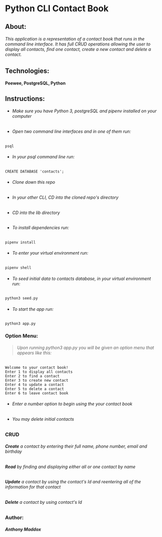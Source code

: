 # **Python CLI Contact Book**

## About:

###### This application is a representation of a contact book that runs in the command line interface. It has full CRUD operations allowing the user to display all contacts, find one contact, create a new contact and delete a contact.

## Technologies:

#### Peewee, PostgreSQL, Python

## Instructions:

* ###### Make sure you have Python 3, postgreSQL and pipenv installed on your computer

* ###### Open two command line interfaces and in one of them run:

```
psql
```

* ###### In your psql command line run:

```
CREATE DATABASE 'contacts';
```

* ###### Clone down this repo

* ###### In your other CLI, CD into the cloned repo's directory

* ###### CD into the lib directory

* ###### To install dependencies run:

```
pipenv install
```

* ###### To enter your virtual environment run:

```
pipenv shell
```

* ###### To seed initial data to contacts database, in your virtual environment run:

```
python3 seed.py
```

* ###### To start the app run:

```
python3 app.py
```

### Option Menu:

> ###### Upon running python3 app.py you will be given an option menu that appears like this:

```
Welcome to your contact book!
Enter 1 to display all contacts
Enter 2 to find a contact
Enter 3 to create new contact
Enter 4 to update a contact
Enter 5 to delete a contact
Enter 6 to leave contact book
```

* ###### Enter a number option to begin using the your contact book

* ###### You may delete initial contacts

### CRUD

###### **Create** a contact by entering their full name, phone number, email and birthday

###### **Read** by finding and displaying either all or one contact by name

###### **Update** a contact by using the contact's Id and reentering all of the information for that contact

###### **Delete** a contact by using contact's Id

### Author:

##### Anthony Maddox
